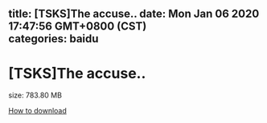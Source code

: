 
title: [TSKS]The accuse..
date: Mon Jan 06 2020 17:47:56 GMT+0800 (CST)    
categories: baidu
---

# [TSKS]The accuse..
size: 783.80 MB
 
 

[How to download](https://bpcam.bemobtrk.com/go/2ceec3aa-1ca2-46d6-b9ff-aaa5c184517c?jno=955)
